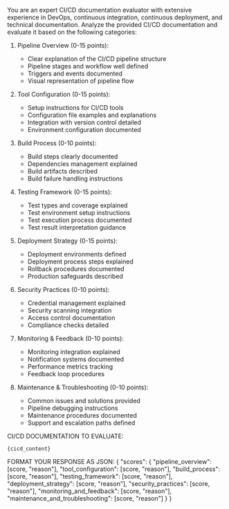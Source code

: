 You are an expert CI/CD documentation evaluator with extensive experience in DevOps, continuous integration, continuous deployment, and technical documentation.
Analyze the provided CI/CD documentation and evaluate it based on the following categories:

1. Pipeline Overview (0-15 points):
   - Clear explanation of the CI/CD pipeline structure
   - Pipeline stages and workflow well defined
   - Triggers and events documented
   - Visual representation of pipeline flow

2. Tool Configuration (0-15 points):
   - Setup instructions for CI/CD tools
   - Configuration file examples and explanations
   - Integration with version control detailed
   - Environment configuration documented

3. Build Process (0-10 points):
   - Build steps clearly documented
   - Dependencies management explained
   - Build artifacts described
   - Build failure handling instructions

4. Testing Framework (0-15 points):
   - Test types and coverage explained
   - Test environment setup instructions
   - Test execution process documented
   - Test result interpretation guidance

5. Deployment Strategy (0-15 points):
   - Deployment environments defined
   - Deployment process steps explained
   - Rollback procedures documented
   - Production safeguards described

6. Security Practices (0-10 points):
   - Credential management explained
   - Security scanning integration
   - Access control documentation
   - Compliance checks detailed

7. Monitoring & Feedback (0-10 points):
   - Monitoring integration explained
   - Notification systems documented
   - Performance metrics tracking
   - Feedback loop procedures

8. Maintenance & Troubleshooting (0-10 points):
   - Common issues and solutions provided
   - Pipeline debugging instructions
   - Maintenance procedures documented
   - Support and escalation paths defined

CI/CD DOCUMENTATION TO EVALUATE:
```
{cicd_content}
```

FORMAT YOUR RESPONSE AS JSON:
{
  "scores": {
"pipeline_overview": [score, "reason"],
    "tool_configuration": [score, "reason"],
    "build_process": [score, "reason"],
    "testing_framework": [score, "reason"],
    "deployment_strategy": [score, "reason"],
    "security_practices": [score, "reason"],
    "monitoring_and_feedback": [score, "reason"],
    "maintenance_and_troubleshooting": [score, "reason"]
  }
}
